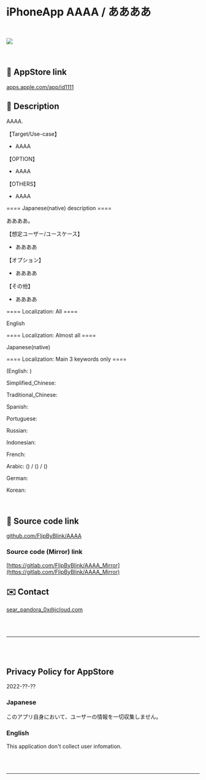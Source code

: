 # iPhoneApp AAAA / ああああ

<br>

![](AAAA/Assets.xcassets/LaunchIcon.imageset/AAAA_LaunchImage.png)

<br>

## 🔗 AppStore link

[apps.apple.com/app/id1111](https://apps.apple.com/app/id1111)

<!-- Manually sync below text between "📄AboutText.swift" and "/README.md(here)" and "AppStoreConnect/AAAA/Description". -->

## 📄 Description

<!--==== English description ====-->

AAAA.

【Target/Use-case】

- AAAA

【OPTION】

- AAAA

【OTHERS】

- AAAA


==== Japanese(native) description ====

ああああ。

【想定ユーザー/ユースケース】

- ああああ

【オプション】

- ああああ

【その他】

- ああああ


==== Localization: All ====

English

==== Localization: Almost all ====

Japanese(native)

==== Localization: Main 3 keywords only ====

(English: )

Simplified_Chinese: 

Traditional_Chinese: 

Spanish: 

Portuguese: 

Russian: 

Indonesian: 

French:  

Arabic:  () /  () / ()

German: 

Korean: 

<br>


## 🧰 Source code link

[github.com/FlipByBlink/AAAA](https://github.com/FlipByBlink/AAAA)


### Source code (Mirror) link

[https://gitlab.com/FlipByBlink/AAAA_Mirror](https://gitlab.com/FlipByBlink/AAAA_Mirror)


## ✉️ Contact

sear_pandora_0x@icloud.com




<br>

<br>

------

<br>

<br>


## Privacy Policy for AppStore


2022-??-??


### Japanese

このアプリ自身において、ユーザーの情報を一切収集しません。


### English

This application don't collect user infomation.


<br>

<br>

------

<br>

<br>


<!-- URL "Support page for AppStore" -->
<!-- https://flipbyblink.github.io/AAAA/ -->

<!-- URL "Privacy Policy for AppStore" -->
<!-- https://github.com/FlipByBlink/AAAA#privacy-policy-for-appstore -->
